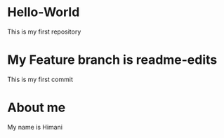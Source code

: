# Hello-World
This is my first repository
# My Feature branch is readme-edits
This is my first commit
# About me
My name is Himani
